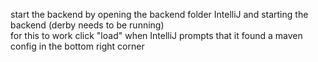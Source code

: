 start the backend by opening the backend folder IntelliJ and starting the backend (derby needs to be running)
\
for this to work click "load" when IntelliJ prompts that it found a maven config in the bottom right corner